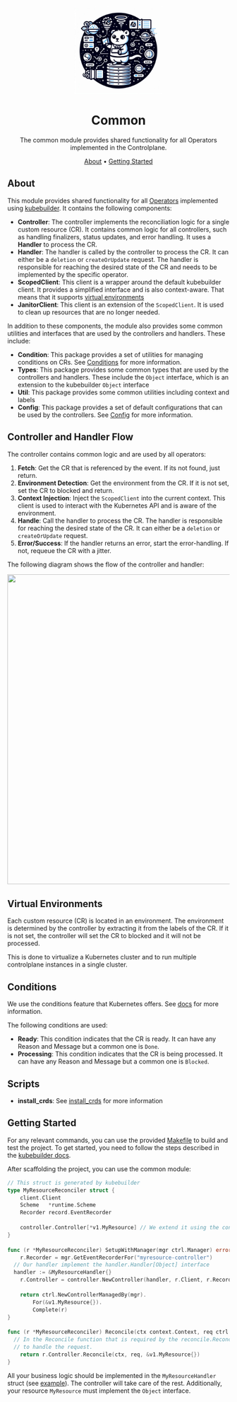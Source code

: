 <!--
Copyright 2025 Deutsche Telekom IT GmbH

SPDX-License-Identifier: Apache-2.0
-->

<p align="center">
  <img src="./docs/icon.jpeg" alt="Common Library logo" width="200">
  <h1 align="center">Common</h1>
</p>

<p align="center">
  The common module provides shared functionality for all Operators implemented in the Controlplane.
</p>

<p align="center">
  <a href="#about">About</a> •
  <a href="#getting-started">Getting Started</a>
</p>


## About

This module provides shared functionality for all [Operators](https://kubernetes.io/docs/concepts/extend-kubernetes/operator/) implemented using [kubebuilder](https://github.com/kubernetes-sigs/kubebuilder).
It contains the following components:

- **Controller**: The controller implements the reconciliation logic for a single custom resource (CR). It contains common logic for all controllers, such as handling finalizers, status updates, and error handling. It uses a **Handler** to process the CR.
- **Handler**: The handler is called by the controller to process the CR. It can either be a `deletion` or `createOrUpdate` request. The handler is responsible for reaching the desired state of the CR and needs to be implemented by the specific operator.
- **ScopedClient**: This client is a wrapper around the default kubebuilder client. It provides a simplified interface and is also context-aware. That means that it supports [virtual environments](#virtual-environments)
- **JanitorClient**: This client is an extension of the `ScopedClient`. It is used to clean up resources that are no longer needed.

In addition to these components, the module also provides some common utilities and interfaces that are used by the controllers and handlers. These include:

- **Condition**: This package provides a set of utilities for managing conditions on CRs. See [Conditions](#conditions) for more information.
- **Types**: This package provides some common types that are used by the controllers and handlers. These include the `Object` interface, which is an extension to the kubebuilder `Object` interface
- **Util**: This package provides some common utilities including context and labels
- **Config**: This package provides a set of default configurations that can be used by the controllers. See [Config](pkg/config/config.go) for more information.

## Controller and Handler Flow

The controller contains common logic and are used by all operators:

1. **Fetch**: Get the CR that is referenced by the event. If its not found, just return.
2. **Environment Detection**: Get the environment from the CR. If it is not set, set the CR to blocked and return.
3. **Context Injection**: Inject the `ScopedClient` into the current context. This client is used to interact with the Kubernetes API and is aware of the environment.
4. **Handle**: Call the handler to process the CR. The handler is responsible for reaching the desired state of the CR. It can either be a `deletion` or `createOrUpdate` request.
5. **Error/Success**: If the handler returns an error, start the error-handling. If not, requeue the CR with a jitter.


The following diagram shows the flow of the controller and handler:

<div align="center">
    <img width="800" height="700" src="docs/overview.drawio.svg" />
</div>

## Virtual Environments

Each custom resource (CR) is located in an environment. The environment is determined by the controller by extracting it from the labels of the CR. If it is not set, the controller will set the CR to blocked and it will not be processed. 

This is done to virtualize a Kubernetes cluster and to run multiple controlplane instances in a single cluster.

## Conditions 

We use the conditions feature that Kubernetes offers. See [docs](https://github.com/kubernetes/community/blob/master/contributors/devel/sig-architecture/api-conventions.md#typical-status-properties) for more information.

The following conditions are used:

- **Ready**: This condition indicates that the CR is ready. It can have any Reason and Message but a common one is `Done`.
- **Processing**: This condition indicates that the CR is being processed. It can have any Reason and Message but a common one is `Blocked`.


## Scripts

- **install_crds**: See [install_crds](scripts/install_crds/README.md) for more information


## Getting Started

For any relevant commands, you can use the provided [Makefile](./Makefile) to build and test the project.
To get started, you need to follow the steps described in the [kubebuilder docs](https://book.kubebuilder.io/getting-started).

After scaffolding the project, you can use the common module:

```go
// This struct is generated by kubebuilder
type MyResourceReconciler struct {
	client.Client
	Scheme   *runtime.Scheme
	Recorder record.EventRecorder

	controller.Controller[*v1.MyResource] // We extend it using the controller
}

func (r *MyResourceReconciler) SetupWithManager(mgr ctrl.Manager) error {
	r.Recorder = mgr.GetEventRecorderFor("myresource-controller")
  // Our handler implement the handler.Handler[Object] interface
  handler := &MyResourceHandler{}
	r.Controller = controller.NewController(handler, r.Client, r.Recorder) 

	return ctrl.NewControllerManagedBy(mgr).
		For(&v1.MyResource{}).
		Complete(r)
}

func (r *MyResourceReconciler) Reconcile(ctx context.Context, req ctrl.Request) (ctrl.Result, error) {
  // In the Reconcile function that is required by the reconcile.Reconciler interface, we call the controller
  // to handle the request.
	return r.Controller.Reconcile(ctx, req, &v1.MyResource{})
}
```

All your business logic should be implemented in the `MyResourceHandler` struct (see [example](./pkg/handler/nop.go)). The controller will take care of the rest.
Additionally, your resource `MyResource` must implement the `Object` interface. 

